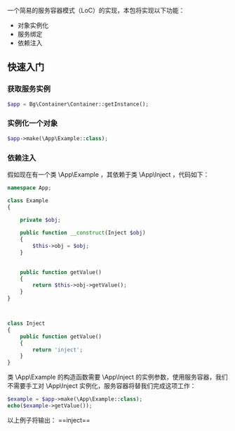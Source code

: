 一个简易的服务容器模式（LoC）的实现，本包将实现以下功能：

- 对象实例化
- 服务绑定
- 依赖注入

## 快速入门

### 获取服务实例

```php
$app = Bg\Container\Container::getInstance();
```

### 实例化一个对象

```php
$app->make(\App\Example::class);
```

### 依赖注入

假如现在有一个类 \App\Example ，其依赖于类 \App\Inject ，代码如下：

```php
namespace App;

class Example
{

    private $obj;
    
    public function __construct(Inject $obj)
    {
        $this->obj = $obj;
    }
    
    
    public function getValue()
    {
        return $this->obj->getValue();
    }
}



class Inject
{
    public function getValue()
    {
        return 'inject';
    }
}

```

类 \App\Example 的构造函数需要 \App\Inject 的实例参数，使用服务容器，我们不需要手工对 \App\Inject 实例化，服务容器将替我们完成这项工作：

```php
$example = $app->make(\App\Example::class);
echo($example->getValue());
```

以上例子将输出： ==inject==